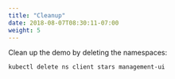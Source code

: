 ```yaml
---
title: "Cleanup"
date: 2018-08-07T08:30:11-07:00
weight: 5
---
```

Clean up the demo by deleting the namespaces:

```
kubectl delete ns client stars management-ui
```
